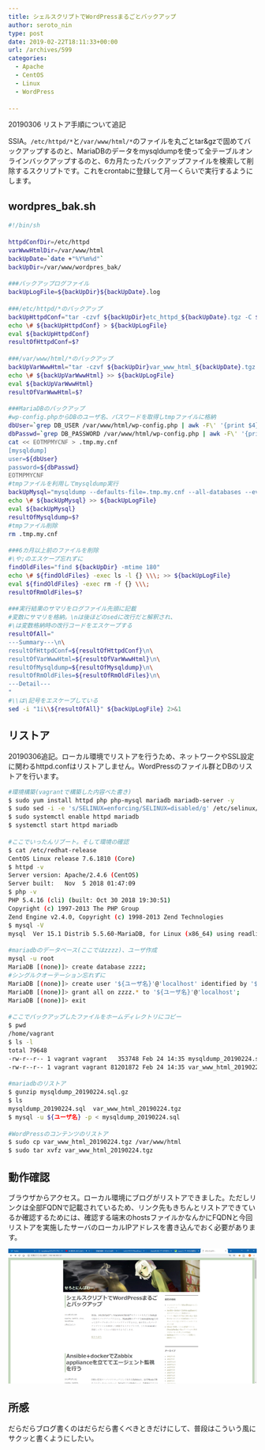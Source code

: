 ```yaml
---
title: シェルスクリプトでWordPressまるごとバックアップ
author: seroto_nin
type: post
date: 2019-02-22T18:11:33+00:00
url: /archives/599
categories:
  - Apache
  - CentOS
  - Linux
  - WordPress

---
```

20190306 リストア手順について追記

SSIA。`/etc/httpd/*`と`/var/www/html/*`のファイルを丸ごとtar&gzで固めてバックアップするのと、MariaDBのデータをmysqldumpを使って全テーブルオンラインバックアップするのと、6カ月たったバックアップファイルを検索して削除するスクリプトです。これをcrontabに登録して月一くらいで実行するようにします。

<!--more-->

## wordpres_bak.sh

```bash
#!/bin/sh

httpdConfDir=/etc/httpd
varWwwHtmlDir=/var/www/html
backUpDate=`date +"%Y%m%d"`
backUpDir=/var/www/wordpres_bak/

###バックアップログファイル
backUpLogFile=${backUpDir}${backUpDate}.log

###/etc/httpd/*のバックアップ
backUpHttpdConf="tar -czvf ${backUpDir}etc_httpd_${backUpDate}.tgz -C ${httpdConfDir} . 2>&1 | tee -a ${backUpLogFile}"
echo \# ${backUpHttpdConf} > ${backUpLogFile}
eval ${backUpHttpdConf}
resultOfHttpdConf=$?

###/var/www/html/*のバックアップ
backUpVarWwwHtml="tar -czvf ${backUpDir}var_www_html_${backUpDate}.tgz -C ${varWwwHtmlDir} . 2>&1 | tee -a ${backUpLogFile}"
echo \# ${backUpVarWwwHtml} >> ${backUpLogFile}
eval ${backUpVarWwwHtml}
resultOfVarWwwHtml=$?

###MariaDBのバックアップ
#wp-config.phpからDBのユーザ名、パスワードを取得しtmpファイルに格納
dbUser=`grep DB_USER /var/www/html/wp-config.php | awk -F\' '{print $4}'`
dbPasswd=`grep DB_PASSWORD /var/www/html/wp-config.php | awk -F\' '{print $4}'`
cat << EOTMPMYCNF > .tmp.my.cnf
[mysqldump]
user=${dbUser}
password=${dbPasswd}
EOTMPMYCNF
#tmpファイルを利用してmysqldump実行
backUpMysql="mysqldump --defaults-file=.tmp.my.cnf --all-databases --events --opt | gzip > ${backUpDir}mysqldump_${backUpDate}.sql.gz"
echo \# ${backUpMysql} >> ${backUpLogFile}
eval ${backUpMysql}
resultOfMysqldump=$?
#tmpファイル削除
rm .tmp.my.cnf

###6カ月以上前のファイルを削除
#\や;のエスケープ忘れずに
findOldFiles="find ${backUpDir} -mtime 180"
echo \# ${findOldFiles} -exec ls -l {} \\\; >> ${backUpLogFile}
eval ${findOldFiles} -exec rm -f {} \\\;
resultOfRmOldFiles=$?

###実行結果のサマリをログファイル先頭に記載
#変数にサマリを格納。\nは後ほどのsedに改行だと解釈され、
#\は変数格納時の改行コードをエスケープする
resultOfAll="
---Summary---\n\
resultOfHttpdConf=${resultOfHttpdConf}\n\
resultOfVarWwwHtml=${resultOfVarWwwHtml}\n\
resultOfMysqldump=${resultOfMysqldump}\n\
resultOfRmOldFiles=${resultOfRmOldFiles}\n\
---Detail---
"
#\\は\記号をエスケープしている
sed -i "1i\\${resultOfAll}" ${backUpLogFile} 2>&1
```

## リストア

20190306追記。ローカル環境でリストアを行うため、ネットワークやSSL設定に関わるhttpd.confはリストアしません。WordPressのファイル群とDBのリストアを行います。

```bash
#環境構築(vagrantで構築した内容べた書き)
$ sudo yum install httpd php php-mysql mariadb mariadb-server -y
$ sudo sed -i -e 's/SELINUX=enforcing/SELINUX=disabled/g' /etc/selinux/config
$ sudo systemctl enable httpd mariadb
$ systemctl start httpd mariadb

#ここでいったんリブート。そして環境の確認
$ cat /etc/redhat-release
CentOS Linux release 7.6.1810 (Core)
$ httpd -v
Server version: Apache/2.4.6 (CentOS)
Server built:   Nov  5 2018 01:47:09
$ php -v
PHP 5.4.16 (cli) (built: Oct 30 2018 19:30:51)
Copyright (c) 1997-2013 The PHP Group
Zend Engine v2.4.0, Copyright (c) 1998-2013 Zend Technologies
$ mysql -V
mysql  Ver 15.1 Distrib 5.5.60-MariaDB, for Linux (x86_64) using readline 5.1

#mariadbのデータベース(ここではzzzz)、ユーザ作成
mysql -u root
MariaDB [(none)]> create database zzzz;
#シングルクオーテーション忘れずに
MariaDB [(none)]> create user '${ユーザ名}'@'localhost' identified by '${パスワード}';
MariaDB [(none)]> grant all on zzzz.* to '${ユーザ名}'@'localhost';
MariaDB [(none)]> exit

#ここでバックアップしたファイルをホームディレクトリにコピー
$ pwd
/home/vagrant
$ ls -l
total 79648
-rw-r--r-- 1 vagrant vagrant   353748 Feb 24 14:35 mysqldump_20190224.sql.gz
-rw-r--r-- 1 vagrant vagrant 81201872 Feb 24 14:35 var_www_html_20190224.tgz

#mariadbのリストア
$ gunzip mysqldump_20190224.sql.gz
$ ls
mysqldump_20190224.sql  var_www_html_20190224.tgz
$ mysql -u ${ユーザ名} -p < mysqldump_20190224.sql

#WordPressのコンテンツのリストア
$ sudo cp var_www_html_20190224.tgz /var/www/html
$ sudo tar xvfz var_www_html_20190224.tgz
```

## 動作確認

ブラウザからアクセス。ローカル環境にブログがリストアできました。ただしリンクは全部FQDNで記載されているため、リンク先もきちんとリストアできているか確認するためには、確認する端末のhostsファイルかなんかにFQDNと今回リストアを実施したサーバのローカルIPアドレスを書き込んでおく必要があります。

![screenshot.png](./screenshot.png)

## 所感

だらだらブログ書くのはだらだら書くべきときだけにして、普段はこういう風にサクッと書くようにしたい。
